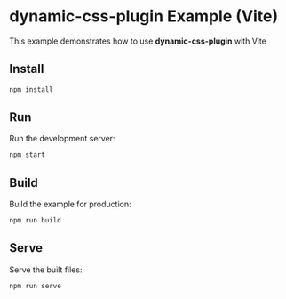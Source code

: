 # dynamic-css-plugin Example (Vite)

This example demonstrates how to use **dynamic-css-plugin** with Vite

## Install

```bash
npm install
```

## Run

Run the development server:

```bash
npm start
```

## Build

Build the example for production:

```bash
npm run build
```

## Serve

Serve the built files:

```bash
npm run serve
```
